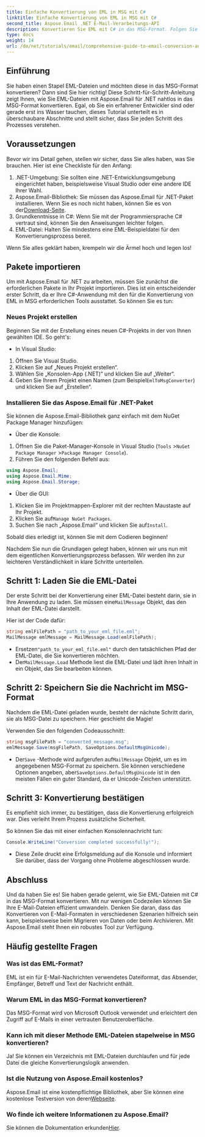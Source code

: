 ```yaml
---
title: Einfache Konvertierung von EML in MSG mit C#
linktitle: Einfache Konvertierung von EML in MSG mit C#
second_title: Aspose.Email .NET E-Mail-Verarbeitungs-API
description: Konvertieren Sie EML mit C# in das MSG-Format. Folgen Sie unserer Schritt-für-Schritt-Anleitung mit Aspose.Email für .NET für nahtlose Dateikonvertierungen.
type: docs
weight: 14
url: /de/net/tutorials/email/comprehensive-guide-to-email-conversion-and-export/eml-to-msg-convert-made-easy-using-csharp/
---
```

## Einführung

Sie haben einen Stapel EML-Dateien und möchten diese in das MSG-Format konvertieren? Dann sind Sie hier richtig! Diese Schritt-für-Schritt-Anleitung zeigt Ihnen, wie Sie EML-Dateien mit Aspose.Email für .NET nahtlos in das MSG-Format konvertieren. Egal, ob Sie ein erfahrener Entwickler sind oder gerade erst ins Wasser tauchen, dieses Tutorial unterteilt es in überschaubare Abschnitte und stellt sicher, dass Sie jeden Schritt des Prozesses verstehen.

## Voraussetzungen

Bevor wir ins Detail gehen, stellen wir sicher, dass Sie alles haben, was Sie brauchen. Hier ist eine Checkliste für den Anfang:

1. .NET-Umgebung: Sie sollten eine .NET-Entwicklungsumgebung eingerichtet haben, beispielsweise Visual Studio oder eine andere IDE Ihrer Wahl.
2.  Aspose.Email-Bibliothek: Sie müssen das Aspose.Email für .NET-Paket installieren. Wenn Sie es noch nicht haben, können Sie es von der[Download-Seite](https://releases.aspose.com/email/net/).
3. Grundkenntnisse in C#: Wenn Sie mit der Programmiersprache C# vertraut sind, können Sie den Anweisungen leichter folgen.
4. EML-Datei: Halten Sie mindestens eine EML-Beispieldatei für den Konvertierungsprozess bereit.

Wenn Sie alles geklärt haben, krempeln wir die Ärmel hoch und legen los!

## Pakete importieren

Um mit Aspose.Email für .NET zu arbeiten, müssen Sie zunächst die erforderlichen Pakete in Ihr Projekt importieren. Dies ist ein entscheidender erster Schritt, da er Ihre C#-Anwendung mit den für die Konvertierung von EML in MSG erforderlichen Tools ausstattet. So können Sie es tun:

### Neues Projekt erstellen

Beginnen Sie mit der Erstellung eines neuen C#-Projekts in der von Ihnen gewählten IDE. So geht's:

- In Visual Studio: 
1. Öffnen Sie Visual Studio.
2. Klicken Sie auf „Neues Projekt erstellen“.
3. Wählen Sie „Konsolen-App (.NET)“ und klicken Sie auf „Weiter“.
4.  Geben Sie Ihrem Projekt einen Namen (zum Beispiel`EmlToMsgConverter`) und klicken Sie auf „Erstellen“.

### Installieren Sie das Aspose.Email für .NET-Paket

Sie können die Aspose.Email-Bibliothek ganz einfach mit dem NuGet Package Manager hinzufügen:

- Über die Konsole:
1. Öffnen Sie die Paket-Manager-Konsole in Visual Studio (`Tools` >`NuGet Package Manager` >`Package Manager Console`).
2. Führen Sie den folgenden Befehl aus:

```csharp
using Aspose.Email;
using Aspose.Email.Mime;
using Aspose.Email.Storage;
```

- Über die GUI:
1. Klicken Sie im Projektmappen-Explorer mit der rechten Maustaste auf Ihr Projekt.
2.  Klicken Sie auf`Manage NuGet Packages`.
3.  Suchen Sie nach „Aspose.Email“ und klicken Sie auf`Install`.

Sobald dies erledigt ist, können Sie mit dem Codieren beginnen!

Nachdem Sie nun die Grundlagen gelegt haben, können wir uns nun mit dem eigentlichen Konvertierungsprozess befassen. Wir werden ihn zur leichteren Verständlichkeit in klare Schritte unterteilen.

## Schritt 1: Laden Sie die EML-Datei

 Der erste Schritt bei der Konvertierung einer EML-Datei besteht darin, sie in Ihre Anwendung zu laden. Sie müssen eine`MailMessage` Objekt, das den Inhalt der EML-Datei darstellt.

Hier ist der Code dafür:

```csharp
string emlFilePath = "path_to_your_eml_file.eml";
MailMessage emlMessage = MailMessage.Load(emlFilePath);
```
 
-  Ersetzen`"path_to_your_eml_file.eml"` durch den tatsächlichen Pfad der EML-Datei, die Sie konvertieren möchten.
-  Der`MailMessage.Load` Methode liest die EML-Datei und lädt ihren Inhalt in ein Objekt, das Sie bearbeiten können.

## Schritt 2: Speichern Sie die Nachricht im MSG-Format

Nachdem die EML-Datei geladen wurde, besteht der nächste Schritt darin, sie als MSG-Datei zu speichern. Hier geschieht die Magie!

Verwenden Sie den folgenden Codeausschnitt:

```csharp
string msgFilePath = "converted_message.msg";
emlMessage.Save(msgFilePath, SaveOptions.DefaultMsgUnicode);
```
 
-  Der`Save` -Methode wird aufgerufen auf`MailMessage` Objekt, um es im angegebenen MSG-Format zu speichern. Sie können verschiedene Optionen angeben, aber`SaveOptions.DefaultMsgUnicode` ist in den meisten Fällen ein guter Standard, da er Unicode-Zeichen unterstützt.

## Schritt 3: Konvertierung bestätigen

Es empfiehlt sich immer, zu bestätigen, dass die Konvertierung erfolgreich war. Dies verleiht Ihrem Prozess zusätzliche Sicherheit.

So können Sie das mit einer einfachen Konsolennachricht tun:

```csharp
Console.WriteLine("Conversion completed successfully!");
```
 
- Diese Zeile druckt eine Erfolgsmeldung auf die Konsole und informiert Sie darüber, dass der Vorgang ohne Probleme abgeschlossen wurde.

## Abschluss

Und da haben Sie es! Sie haben gerade gelernt, wie Sie EML-Dateien mit C# in das MSG-Format konvertieren. Mit nur wenigen Codezeilen können Sie Ihre E-Mail-Dateien effizient umwandeln. Denken Sie daran, dass das Konvertieren von E-Mail-Formaten in verschiedenen Szenarien hilfreich sein kann, beispielsweise beim Migrieren von Daten oder beim Archivieren. Mit Aspose.Email steht Ihnen ein robustes Tool zur Verfügung.

## Häufig gestellte Fragen

### Was ist das EML-Format?
EML ist ein für E-Mail-Nachrichten verwendetes Dateiformat, das Absender, Empfänger, Betreff und Text der Nachricht enthält.

### Warum EML in das MSG-Format konvertieren?
Das MSG-Format wird von Microsoft Outlook verwendet und erleichtert den Zugriff auf E-Mails in einer vertrauten Benutzeroberfläche.

### Kann ich mit dieser Methode EML-Dateien stapelweise in MSG konvertieren?
Ja! Sie können ein Verzeichnis mit EML-Dateien durchlaufen und für jede Datei die gleiche Konvertierungslogik anwenden.

### Ist die Nutzung von Aspose.Email kostenlos?
 Aspose.Email ist eine kostenpflichtige Bibliothek, aber Sie können eine kostenlose Testversion von deren[Webseite](https://releases.aspose.com/).

### Wo finde ich weitere Informationen zu Aspose.Email?
 Sie können die Dokumentation erkunden[Hier](https://reference.aspose.com/email/net/).